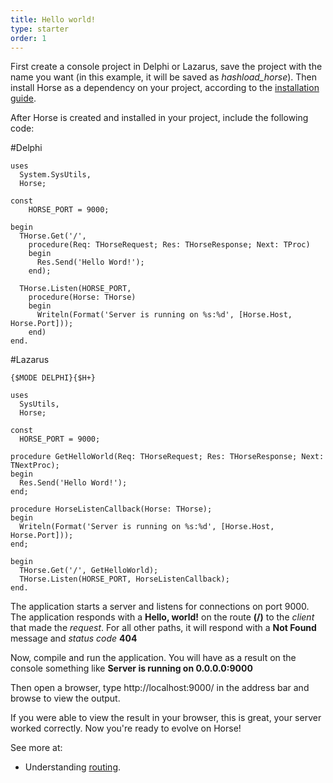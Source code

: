 ```yaml
---
title: Hello world!
type: starter
order: 1
---
```


First create a console project in Delphi or Lazarus, save the project with the name you want (in this example, it will be saved as *hashload_horse*). Then install Horse as a dependency on your project, according to the [installation guide](../installation.en).

After Horse is created and installed in your project, include the following code:

#Delphi
``` delphi
uses
  System.SysUtils,
  Horse;

const
    HORSE_PORT = 9000;

begin
  THorse.Get('/',
    procedure(Req: THorseRequest; Res: THorseResponse; Next: TProc)
    begin
      Res.Send('Hello Word!');
    end);

  THorse.Listen(HORSE_PORT,
    procedure(Horse: THorse)
    begin
      Writeln(Format('Server is running on %s:%d', [Horse.Host, Horse.Port]));
    end)
end.
```

#Lazarus
``` delphi
{$MODE DELPHI}{$H+}

uses
  SysUtils,
  Horse;

const
  HORSE_PORT = 9000;

procedure GetHelloWorld(Req: THorseRequest; Res: THorseResponse; Next: TNextProc);
begin
  Res.Send('Hello Word!');
end;

procedure HorseListenCallback(Horse: THorse);
begin
  Writeln(Format('Server is running on %s:%d', [Horse.Host, Horse.Port]));
end;

begin
  THorse.Get('/', GetHelloWorld);
  THorse.Listen(HORSE_PORT, HorseListenCallback);
end.  
```
The application starts a server and listens for connections on port 9000. The application responds with a **Hello, world!** on the route **(/)** to the *client* that made the *request*. For all other paths, it will respond with a **Not Found** message and *status code* **404**

Now, compile and run the application. You will have as a result on the console something like **Server is running on 0.0.0.0:9000**

Then open a browser, type http://localhost:9000/ in the address bar and browse to view the output.

If you were able to view the result in your browser, this is great, your server worked correctly. Now you're ready to evolve on Horse!

See more at:
 * Understanding [routing](../basic-routing.en).